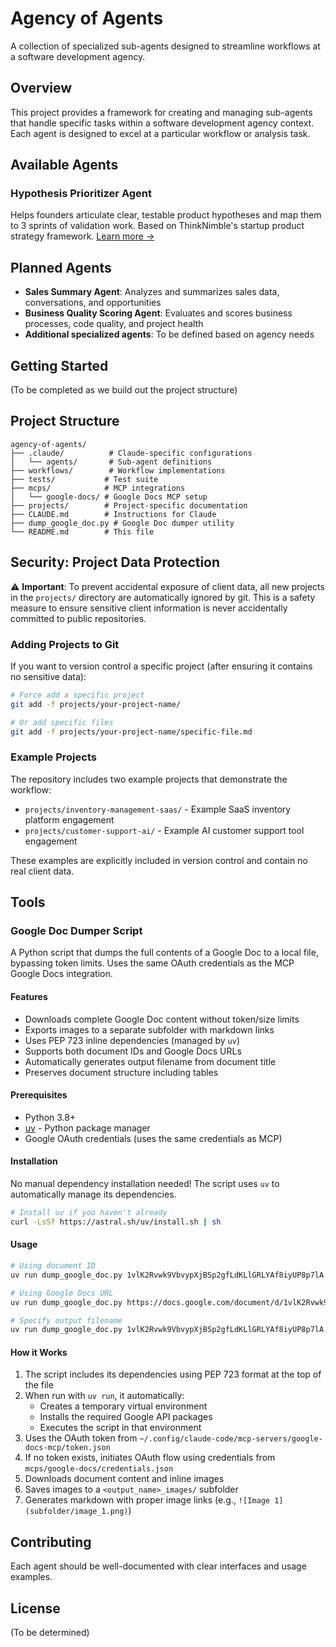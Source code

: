 # Agency of Agents

A collection of specialized sub-agents designed to streamline workflows at a software development agency.

## Overview

This project provides a framework for creating and managing sub-agents that handle specific tasks within a software development agency context. Each agent is designed to excel at a particular workflow or analysis task.

## Available Agents

### Hypothesis Prioritizer Agent
Helps founders articulate clear, testable product hypotheses and map them to 3 sprints of validation work. Based on ThinkNimble's startup product strategy framework. [Learn more →](.claude/agents/hypothesis-prioritizer.md)

## Planned Agents

- **Sales Summary Agent**: Analyzes and summarizes sales data, conversations, and opportunities
- **Business Quality Scoring Agent**: Evaluates and scores business processes, code quality, and project health
- **Additional specialized agents**: To be defined based on agency needs

## Getting Started

(To be completed as we build out the project structure)

## Project Structure

```
agency-of-agents/
├── .claude/          # Claude-specific configurations
│   └── agents/       # Sub-agent definitions
├── workflows/        # Workflow implementations
├── tests/           # Test suite
├── mcps/            # MCP integrations
│   └── google-docs/ # Google Docs MCP setup
├── projects/        # Project-specific documentation
├── CLAUDE.md        # Instructions for Claude
├── dump_google_doc.py # Google Doc dumper utility
└── README.md        # This file
```

## Security: Project Data Protection

⚠️ **Important**: To prevent accidental exposure of client data, all new projects in the `projects/` directory are automatically ignored by git. This is a safety measure to ensure sensitive client information is never accidentally committed to public repositories.

### Adding Projects to Git

If you want to version control a specific project (after ensuring it contains no sensitive data):

```bash
# Force add a specific project
git add -f projects/your-project-name/

# Or add specific files
git add -f projects/your-project-name/specific-file.md
```

### Example Projects

The repository includes two example projects that demonstrate the workflow:
- `projects/inventory-management-saas/` - Example SaaS inventory platform engagement
- `projects/customer-support-ai/` - Example AI customer support tool engagement

These examples are explicitly included in version control and contain no real client data.

## Tools

### Google Doc Dumper Script

A Python script that dumps the full contents of a Google Doc to a local file, bypassing token limits. Uses the same OAuth credentials as the MCP Google Docs integration.

#### Features

- Downloads complete Google Doc content without token/size limits
- Exports images to a separate subfolder with markdown links
- Uses PEP 723 inline dependencies (managed by `uv`)
- Supports both document IDs and Google Docs URLs
- Automatically generates output filename from document title
- Preserves document structure including tables

#### Prerequisites

- Python 3.8+
- [uv](https://docs.astral.sh/uv/) - Python package manager
- Google OAuth credentials (uses the same credentials as MCP)

#### Installation

No manual dependency installation needed! The script uses `uv` to automatically manage its dependencies.

```bash
# Install uv if you haven't already
curl -LsSf https://astral.sh/uv/install.sh | sh
```

#### Usage

```bash
# Using document ID
uv run dump_google_doc.py 1vlK2Rvwk9VbvypXjBSp2gfLdKLlGRLYAf8iyUP8p7lA

# Using Google Docs URL
uv run dump_google_doc.py https://docs.google.com/document/d/1vlK2Rvwk9VbvypXjBSp2gfLdKLlGRLYAf8iyUP8p7lA/edit

# Specify output filename
uv run dump_google_doc.py 1vlK2Rvwk9VbvypXjBSp2gfLdKLlGRLYAf8iyUP8p7lA output.md
```

#### How it Works

1. The script includes its dependencies using PEP 723 format at the top of the file
2. When run with `uv run`, it automatically:
   - Creates a temporary virtual environment
   - Installs the required Google API packages
   - Executes the script in that environment
3. Uses the OAuth token from `~/.config/claude-code/mcp-servers/google-docs-mcp/token.json`
4. If no token exists, initiates OAuth flow using credentials from `mcps/google-docs/credentials.json`
5. Downloads document content and inline images
6. Saves images to a `<output_name>_images/` subfolder
7. Generates markdown with proper image links (e.g., `![Image 1](subfolder/image_1.png)`)

## Contributing

Each agent should be well-documented with clear interfaces and usage examples.

## License

(To be determined)